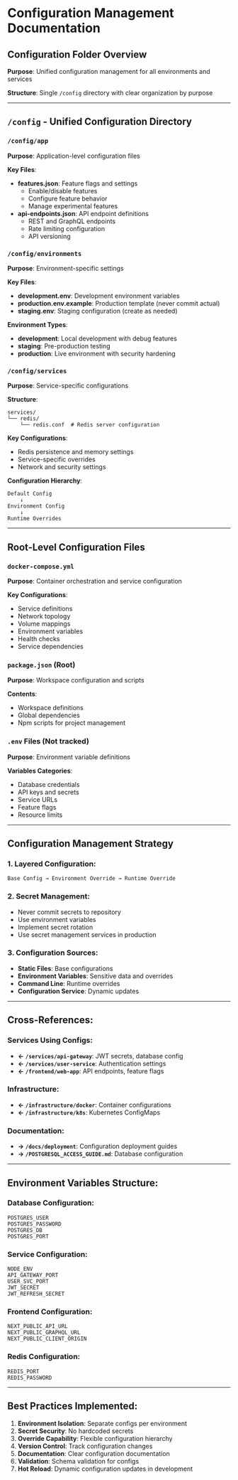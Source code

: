 # Configuration Management Documentation

## Configuration Folder Overview

**Purpose**: Unified configuration management for all environments and services

**Structure**: Single `/config` directory with clear organization by purpose

---

## `/config` - Unified Configuration Directory

### `/config/app`
**Purpose**: Application-level configuration files

**Key Files**:
- **features.json**: Feature flags and settings
  - Enable/disable features
  - Configure feature behavior
  - Manage experimental features
- **api-endpoints.json**: API endpoint definitions
  - REST and GraphQL endpoints
  - Rate limiting configuration
  - API versioning

### `/config/environments`
**Purpose**: Environment-specific settings

**Key Files**:
- **development.env**: Development environment variables
- **production.env.example**: Production template (never commit actual)
- **staging.env**: Staging configuration (create as needed)

**Environment Types**:
- **development**: Local development with debug features
- **staging**: Pre-production testing
- **production**: Live environment with security hardening

### `/config/services`
**Purpose**: Service-specific configurations

**Structure**:
```
services/
└── redis/
    └── redis.conf  # Redis server configuration
```

**Key Configurations**:
- Redis persistence and memory settings
- Service-specific overrides
- Network and security settings

**Configuration Hierarchy**:
```
Default Config
    ↓
Environment Config
    ↓
Runtime Overrides
```

---

## Root-Level Configuration Files

### `docker-compose.yml`
**Purpose**: Container orchestration and service configuration

**Key Configurations**:
- Service definitions
- Network topology
- Volume mappings
- Environment variables
- Health checks
- Service dependencies

### `package.json` (Root)
**Purpose**: Workspace configuration and scripts

**Contents**:
- Workspace definitions
- Global dependencies
- Npm scripts for project management

### `.env` Files (Not tracked)
**Purpose**: Environment variable definitions

**Variables Categories**:
- Database credentials
- API keys and secrets
- Service URLs
- Feature flags
- Resource limits

---

## Configuration Management Strategy

### 1. **Layered Configuration**:
```
Base Config → Environment Override → Runtime Override
```

### 2. **Secret Management**:
- Never commit secrets to repository
- Use environment variables
- Implement secret rotation
- Use secret management services in production

### 3. **Configuration Sources**:
- **Static Files**: Base configurations
- **Environment Variables**: Sensitive data and overrides
- **Command Line**: Runtime overrides
- **Configuration Service**: Dynamic updates

---

## Cross-References:

### Services Using Configs:
- **← `/services/api-gateway`**: JWT secrets, database config
- **← `/services/user-service`**: Authentication settings
- **← `/frontend/web-app`**: API endpoints, feature flags

### Infrastructure:
- **← `/infrastructure/docker`**: Container configurations
- **← `/infrastructure/k8s`**: Kubernetes ConfigMaps

### Documentation:
- **→ `/docs/deployment`**: Configuration deployment guides
- **→ `/POSTGRESQL_ACCESS_GUIDE.md`**: Database configuration

---

## Environment Variables Structure:

### Database Configuration:
```
POSTGRES_USER
POSTGRES_PASSWORD
POSTGRES_DB
POSTGRES_PORT
```

### Service Configuration:
```
NODE_ENV
API_GATEWAY_PORT
USER_SVC_PORT
JWT_SECRET
JWT_REFRESH_SECRET
```

### Frontend Configuration:
```
NEXT_PUBLIC_API_URL
NEXT_PUBLIC_GRAPHQL_URL
NEXT_PUBLIC_CLIENT_ORIGIN
```

### Redis Configuration:
```
REDIS_PORT
REDIS_PASSWORD
```

---

## Best Practices Implemented:
1. **Environment Isolation**: Separate configs per environment
2. **Secret Security**: No hardcoded secrets
3. **Override Capability**: Flexible configuration hierarchy
4. **Version Control**: Track configuration changes
5. **Documentation**: Clear configuration documentation
6. **Validation**: Schema validation for configs
7. **Hot Reload**: Dynamic configuration updates in development